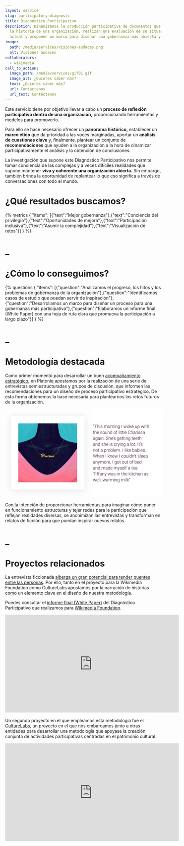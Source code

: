 ```yaml
---
layout: service
slug: participatory-diagnosis
title: Diagnóstico Participativo
description: Dinamizamos la producción participativa de documentos que examinan
  la historia de una organización, realizan una evaluación de su situación
  actual y proponen un marco para diseñar una gobernanza más abierta y justa.
image:
  path: /media/services/visiones-audaces.png
  alt: Visiones audaces
collaborators:
  - wikimedia
call_to_action:
  image_path: /media/services/gif01.gif
  image_alt: ¿Quieres saber más?
  text: ¿Quieres saber más?
  url: Contáctanos
  url_text: Contáctanos
---
```

Este servicio tiene por objetivo llevar a cabo un **proceso de reflexión participativo dentro de una organización,** proporcionando herramientas y modelos para promoverlo.

Para ello se hace necesario ofrecer un **panorama histórico,** establecer un **marco ético** que da prioridad a las voces marginadas, aportar un **análisis de cuestiones clave** y, finalmente, plantear un conjunto de **recomendaciones** que ayuden a la organización a la hora de dinamizar participativamente el análisis y la obtención de conclusiones.

La investigación que supone este Diagnóstico Participativo nos permite tomar conciencia de las complejas y a veces difíciles realidades que supone mantener **viva y coherente una organización abierta.** Sin embargo, también brinda la oportunidad de replantear lo que eso significa a través de conversaciones con todo el mundo.

# ¿Qué resultados buscamos?

{% metrics { "items": [{"text":"Mejor gobernanza"},{"text":"Conciencia del privilegio"},{"text":"Oportunidades de mejora"},{"text":"Participación inclusiva"},{"text":"Asumir la complejidad"},{"text":"Visualización de retos"}] } %}

# _

# ¿Cómo lo conseguimos?

{% questions { "items": [{"question":"Analizamos el progreso, los hitos y los problemas de gobernanza de la organización"},{"question":"Identificamos casos de estudio que puedan servir de inspiración"},{"question":"Desarrollamos un marco para diseñar un proceso para una gobernanza más participativa"},{"question":"Elaboramos un informe final (White Paper) con una hoja de ruta clara que promueva la participación a largo plazo"}] } %}

# _

# Metodología destacada

Como primer momento para desarrollar un buen [acompañamiento estratégico](https://platoniq.net/es/services/strategic-support/), en Platoniq apostamos por la realización de una serie de entrevistas semiestructuradas y grupos de discusión, que informen las recomendaciones para un diseño de proceso participativo estratégico. De esta forma obtenemos la base necesaria para plantearnos los retos futuros de la organización.

![Diagnóstico participativo](/media/photo_2024-07-31_15-48-56.jpg "Diagnóstico participativo")

Con la intención de proporcionar herramientas para imaginar cómo poner en funcionamiento estructuras y tejer redes para la participación que reflejan realidades diversas, se anonimizan las entrevistas y transforman en relatos de ficción para que puedan inspirar nuevos relatos.

# _

# Proyectos relacionados

La entrevista ficcionada [alberga un gran potencial para tender puentes entre las personas](https://journal.platoniq.net/es/wilder-journal-1/blueprints/storytelling/). Por ello, tanto en el proyecto para la Wikimedia Foundation como CultureLabs apostamos por la narración de historias como un elemento clave en el diseño de nuestra metodología.

Puedes consultar el [informe final (White Paper)](https://upload.wikimedia.org/wikipedia/commons/9/92/Designing_the_future_of_participation_in_the_Wikimedia_Movement.pdf) del Diagnóstico Participativo que realizamos para [Wikimedia Foundation](https://meta.wikimedia.org/wiki/Wikimedia_Deutschland/Designing_futures_of_participation_in_the_Wikimedia_Movement). [](https://upload.wikimedia.org/wikipedia/commons/9/92/Designing_the_future_of_participation_in_the_Wikimedia_Movement.pdf)

<iframe width="560" height="315" src="https://www.youtube.com/embed/vsErReqZJ2E?si=olThPl4ZPzUqBnmE" title="YouTube video player" frameborder="0" allow="accelerometer; autoplay; clipboard-write; encrypted-media; gyroscope; picture-in-picture; web-share" referrerpolicy="strict-origin-when-cross-origin" allowfullscreen></iframe>

Un segundo proyecto en el que empleamos esta metodología fue el [CultureLabs](https://culture-labs.eu/methodology-of-culturelabs/), un proyecto en el que nos embarcamos junto a otras entidades para desarrollar una metodología que apoyase la creación conjunta de actividades participativas centradas en el patrimonio cultural.

<iframe width="560" height="315" src="https://www.youtube.com/embed/Wmc7CNAafRM?si=lQ_a8VrbGjpsK8nk" title="YouTube video player" frameborder="0" allow="accelerometer; autoplay; clipboard-write; encrypted-media; gyroscope; picture-in-picture; web-share" referrerpolicy="strict-origin-when-cross-origin" allowfullscreen></iframe>
